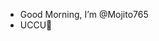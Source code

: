 - Good Morning, I’m @Mojito765
- UCCU👀

<!---
Mojito765/Mojito765 is a ✨ special ✨ repository because its `README.md` (this file) appears on your GitHub profile.
You can click the Preview link to take a look at your changes.
--->
